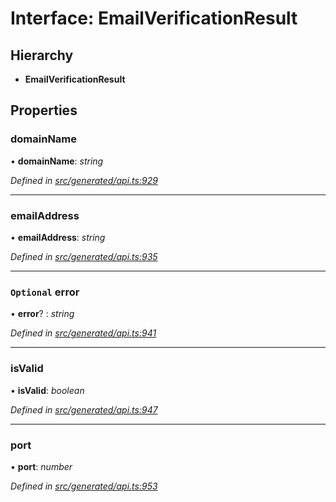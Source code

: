 # Interface: EmailVerificationResult

## Hierarchy

* **EmailVerificationResult**

## Properties

###  domainName

• **domainName**: *string*

*Defined in [src/generated/api.ts:929](https://github.com/mailslurp/mailslurp-client-ts-js/blob/9736ebe/src/generated/api.ts#L929)*

___

###  emailAddress

• **emailAddress**: *string*

*Defined in [src/generated/api.ts:935](https://github.com/mailslurp/mailslurp-client-ts-js/blob/9736ebe/src/generated/api.ts#L935)*

___

### `Optional` error

• **error**? : *string*

*Defined in [src/generated/api.ts:941](https://github.com/mailslurp/mailslurp-client-ts-js/blob/9736ebe/src/generated/api.ts#L941)*

___

###  isValid

• **isValid**: *boolean*

*Defined in [src/generated/api.ts:947](https://github.com/mailslurp/mailslurp-client-ts-js/blob/9736ebe/src/generated/api.ts#L947)*

___

###  port

• **port**: *number*

*Defined in [src/generated/api.ts:953](https://github.com/mailslurp/mailslurp-client-ts-js/blob/9736ebe/src/generated/api.ts#L953)*
